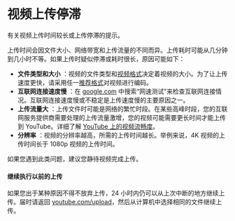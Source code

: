 # 视频上传停滞

有关视频上传时间较长或上传停滞的提示。

上传时间会因文件大小、网络带宽和上传流量的不同而异。上传耗时可能从几分钟到几小时不等。如果上传时疑似停滞或耗时很长，原因可能如下：

* **文件类型和大小** ：视频的文件类型和[视频格式](https://support.google.com/youtube/troubleshooter/2888402)决定着视频的大小。为了让上传速度更快，请采用任一[推荐格式](https://support.google.com/youtube/answer/1722171)对视频进行编码。
* **互联网连接速度慢** ：在 [google.com](http://google.com/) 中搜索“网速测试”来检查互联网连接情况。互联网连接速度慢或不稳定是上传速度慢的主要原因之一。
* **上传流量大** ：上传文件时可能是网络的繁忙时段。在某些高峰时段，您的互联网服务提供商需要处理的上传流量激增，您的视频可能需要更长时间才能上传到 YouTube。详细了解 [YouTube 上的视频流畅度](http://www.google.com/get/videoqualityreport/#how_video_gets_to_you)。
* **分辨率** ：视频的分辨率越高，所需的上传时间越长。举例来说，4K 视频的上传时间长于 1080p 视频的上传时间。

如果您遇到此类问题，建议您静待视频完成上传。

#### 继续执行以前的上传

如果您出于某种原因不得不放弃上传，24 小时内仍可以从上次中断的地方继续上传。届时请返回 [youtube.com/upload](http://www.youtube.com/upload)，然后从计算机中选择相同的文件继续上传。